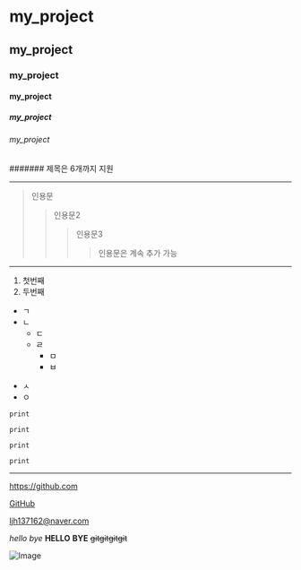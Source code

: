 # my_project
## my_project
### my_project
#### my_project
##### my_project
###### my_project
####### 제목은 6개까지 지원
**************************
>인용문
>>인용문2
>>>인용문3
>>>>인용문은 계속 추가 가능
--------------------------
1. 첫번째
2. 두번째
* ㄱ
* ㄴ
  * ㄷ
  * ㄹ
    * ㅁ
    * ㅂ
- ㅅ
- ㅇ

```print```
```
print
```
<code>print</code>
<pre><code>print</code></pre>
----
<https://github.com>

[GitHub](https://github.com)

<ljh137162@naver.com>

*hello*
_bye_
**HELLO**
__BYE__
~~gitgitgitgit~~

![Image](https://github.com/user-attachments/assets/4429285a-20b1-4501-aa45-8737cd77c387)
